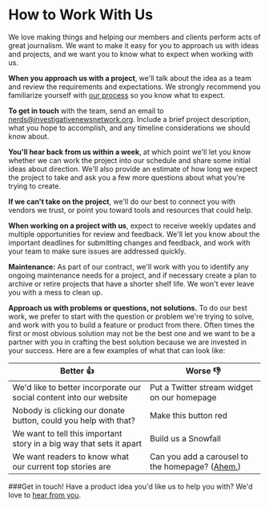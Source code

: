 # How to Work With Us

We love making things and helping our members and clients perform acts of great journalism. We want to make it easy for you to approach us with ideas and projects, and we want you to know what to expect when working with us.

**When you approach us with a project**, we'll talk about the idea as a team and review the requirements and expectations. We strongly recommend you familiarize yourself with [our process](/how-we-work/process.md) so you know what to expect. 

**To get in touch** with the team, send an email to [nerds@investigativenewsnetwork.org](mailto:nerds@investigativenewsnetwork.org). Include a brief project description, what you hope to accomplish, and any timeline considerations we should know about.

**You'll hear back from us within a week**, at which point we'll let you know whether we can work the project into our schedule and share some initial ideas about direction. We'll also provide an estimate of how long we expect the project to take and ask you a few more questions about what you're trying to create.

**If we can't take on the project**, we'll do our best to connect you with vendors we trust, or point you toward tools and resources that could help.

**When working on a project with us**, expect to receive weekly updates and multiple opportunities for review and feedback. We'll let you know about the important deadlines for submitting changes and feedback, and work with your team to make sure issues are addressed quickly.

**Maintenance:** As part of our contract, we'll work with you to identify any ongoing maintenance needs for a project, and if necessary create a plan to archive or retire projects that have a shorter shelf life. We won't ever leave you with a mess to clean up.

**Approach us with problems or questions, not solutions.** To do our best work, we prefer to start with the question or problem we're trying to solve, and work with you to build a feature or product from there. Often times the first or most obvious solution may not be the best one and we want to be a partner with you in crafting the best solution because we are invested in your success. Here are a few examples of what that can look like:
  

Better :thumbsup: | Worse :thumbsdown:    |
------------      | ------------- | 
We'd like to better incorporate our social content into our website | Put a Twitter stream widget on our homepage | 
Nobody is clicking our donate button, could you help with that? | Make this button red  | 
We want to tell this important story in a big way that sets it apart | Build us a Snowfall  | 
We want readers to know what our current top stories are     | Can you add a carousel to the homepage? ([Ahem.](http://shouldiuseacarousel.com/))  | 

###Get in touch!
Have a product idea you'd like us to help you with? We'd love to [hear from you](mailto:nerds@investigativenewsnetwork.org).



